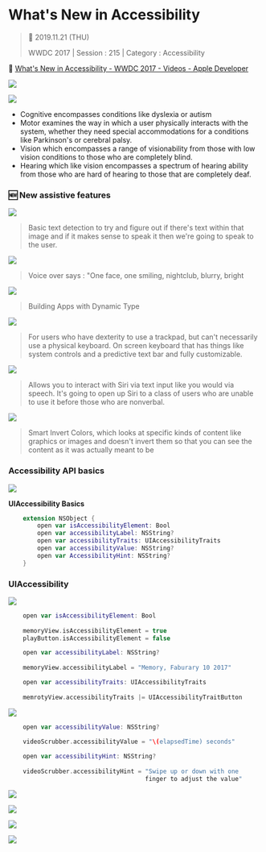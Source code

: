 # What's New in Accessibility

>  📅 2019.11.21 (THU)
>
> WWDC 2017 | Session : 215 | Category : Accessibility


🔗 [What's New in Accessibility - WWDC 2017 - Videos - Apple Developer](https://developer.apple.com/videos/play/wwdc2017/215/)

![](/Jinha/images/What-s-New-in-Accessibility-1.png)

![](/Jinha/images/What-s-New-in-Accessibilit-2.png)

- Cognitive encompasses conditions like dyslexia  or autism
- Motor examines the way in which a user physically interacts with the system, whether they need special accommodations for a conditions like Parkinson's or cerebral palsy.
- Vision which encompasses a range of visionability from those with low vision conditions to those who are completely blind.
- Hearing which like vision encompasses a spectrum of hearing ability from those who are hard of hearing to those that are completely deaf.

### 🆕 New assistive features

![](/Jinha/images/What-s-New-in-Accessibilit-3.png)

> Basic text detection to try and figure out if there's text within that image and if it makes sense to speak it then we're going to speak to the user.

![](/Jinha/images/What-s-New-in-Accessibilit-4.png)

> Voice over says : "One face, one smiling, nightclub, blurry, bright

![](/Jinha/images/What-s-New-in-Accessibilit-5.png)

> Building Apps with Dynamic Type

![](/Jinha/images/What-s-New-in-Accessibilit-6.png)

> For users who have dexterity to use a trackpad, but can't necessarily use a physical keyboard. On screen keyboard that has things like system controls and a predictive text bar and fully customizable.

![](/Jinha/images/What-s-New-in-Accessibilit-7.png)

> Allows you to interact with Siri via text input like you would via speech. It's going to open up Siri to a class of users who are unable to use it before those who are nonverbal.

![](/Jinha/images/What-s-New-in-Accessibilit-8.png)

> Smart Invert Colors, which looks at specific kinds of content like graphics or images and doesn't invert them so that you can see the content as it was actually meant to be

### Accessibility API basics

![](/Jinha/images/What-s-New-in-Accessibilit-9.png)

**UIAccessibility Basics**

```Swift
    extension NSObject {
    	open var isAccessibilityElement: Bool
    	open var accessibilityLabel: NSString?
    	open var accessibilityTraits: UIAccessibilityTraits
    	open var accessibilityValue: NSString?
    	open var AccessibilityHint: NSString?
    }
```

### UIAccessibility

![](/Jinha/images/What-s-New-in-Accessibilit-10.png)

```Swift
    open var isAccessibilityElement: Bool
    
    memoryView.isAccessibilityElement = true
    playButton.isAccessibilityElement = false
```

```Swift
    open var accessibilityLabel: NSString?
    
    memoryView.accessibilityLabel = "Memory, Faburary 10 2017"
```

```Swift
    open var accessibilityTraits: UIAccessibilityTraits
    
    memrotyView.accessibilityTraits |= UIAccessibilityTraitButton
```

![](/Jinha/images/What-s-New-in-Accessibilit-11.png)
```Swift
    open var accessibilityValue: NSString?
    
    videoScrubber.accessibilityValue = "\(elapsedTime) seconds"
```

```Swift
    open var accessibilityHint: NSString?
    
    videoScrubber.accessibilityHint = "Swipe up or down with one
                                      finger to adjust the value"
```    	


![](/Jinha/images/What-s-New-in-Accessibilit-12.png)

![](/Jinha/images/What-s-New-in-Accessibilit-13.png)

![](/Jinha/images/What-s-New-in-Accessibilit-14.png)

![](/Jinha/images/What-s-New-in-Accessibilit-15.png)
